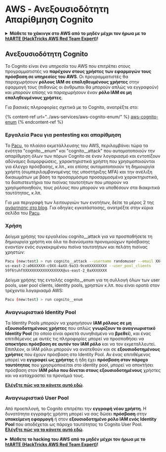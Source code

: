 # AWS - Ανεξουσιοδότητη Απαρίθμηση Cognito

<details>

<summary><strong>Μάθετε το χάκινγκ στο AWS από το μηδέν μέχρι τον ήρωα με το</strong> <a href="https://training.hacktricks.xyz/courses/arte"><strong>htARTE (HackTricks AWS Red Team Expert)</strong></a><strong>!</strong></summary>

Άλλοι τρόποι για να υποστηρίξετε το HackTricks:

* Εάν θέλετε να δείτε την **εταιρεία σας να διαφημίζεται στο HackTricks** ή να **κατεβάσετε το HackTricks σε μορφή PDF** ελέγξτε τα [**ΣΧΕΔΙΑ ΣΥΝΔΡΟΜΗΣ**](https://github.com/sponsors/carlospolop)!
* Αποκτήστε το [**επίσημο PEASS & HackTricks swag**](https://peass.creator-spring.com)
* Ανακαλύψτε [**την Οικογένεια PEASS**](https://opensea.io/collection/the-peass-family), τη συλλογή μας από αποκλειστικά [**NFTs**](https://opensea.io/collection/the-peass-family)
* **Εγγραφείτε στη** 💬 [**ομάδα Discord**](https://discord.gg/hRep4RUj7f) ή στη [**ομάδα telegram**](https://t.me/peass) ή **ακολουθήστε** μας στο **Twitter** 🐦 [**@hacktricks_live**](https://twitter.com/hacktricks_live)**.**
* **Μοιραστείτε τα χάκινγκ κόλπα σας υποβάλλοντας PRs στα** [**HackTricks**](https://github.com/carlospolop/hacktricks) και [**HackTricks Cloud**](https://github.com/carlospolop/hacktricks-cloud) αποθετήρια του github.

</details>

## Ανεξουσιοδότητη Cognito

Το Cognito είναι ένα υπηρεσία του AWS που επιτρέπει στους προγραμματιστές να **παρέχουν στους χρήστες των εφαρμογών τους πρόσβαση σε υπηρεσίες του AWS**. Οι προγραμματιστές θα παραχωρήσουν **ρόλους IAM σε επαληθευμένους χρήστες** στην εφαρμογή τους (πιθανώς οι άνθρωποι θα μπορούν απλώς να εγγραφούν) και μπορούν επίσης να παραχωρήσουν έναν **ρόλο IAM σε μη επαληθευμένους χρήστες**.

Για βασικές πληροφορίες σχετικά με το Cognito, ανατρέξτε στο:

{% content-ref url="../aws-services/aws-cognito-enum/" %}
[aws-cognito-enum](../aws-services/aws-cognito-enum/)
{% endcontent-ref %}

### Εργαλεία Pacu για pentesting και απαρίθμηση

Το [Pacu](https://github.com/RhinoSecurityLabs/pacu), το πλαίσιο εκμετάλλευσης του AWS, περιλαμβάνει τώρα τα ενότητα "cognito__enum" και "cognito__attack" που αυτοματοποιούν την απαρίθμηση όλων των πόρων Cognito σε έναν λογαριασμό και εντοπίζουν αδύναμες διαμορφώσεις, χαρακτηριστικά χρήστη που χρησιμοποιούνται για έλεγχο πρόσβασης, κ.λπ., και επίσης αυτοματοποιούν τη δημιουργία χρήστη (συμπεριλαμβανομένης της υποστήριξης MFA) και την ανέλιξη δικαιωμάτων με βάση τα προσαρμόσιμα προσαρμοσμένα χαρακτηριστικά, τα διαπιστευτήρια του πισίνας ταυτοτήτων που μπορούν να χρησιμοποιηθούν, τους ρόλους που μπορούν να υποθέσουν στα διακριτικά ταυτότητας, κ.λπ.

Για μια περιγραφή των λειτουργιών των ενοτήτων, δείτε το μέρος 2 της [ανάρτησης στο blog](https://rhinosecuritylabs.com/aws/attacking-aws-cognito-with-pacu-p2). Για οδηγίες εγκατάστασης, ανατρέξτε στην κύρια σελίδα του [Pacu](https://github.com/RhinoSecurityLabs/pacu).

### Χρήση

Δείγμα χρήσης του εργαλείου cognito__attack για να προσπαθήσετε τη δημιουργία χρήστη και όλα τα διανύσματα προνομιούχων πρόσβασης εναντίον ενός συγκεκριμένου πισίνα ταυτοτήτων και πελάτη πισίνας χρηστών:
```bash
Pacu (new:test) > run cognito__attack --username randomuser --email XX+sdfs2@gmail.com --identity_pools
us-east-2:a06XXXXX-c9XX-4aXX-9a33-9ceXXXXXXXXX --user_pool_clients
59f6tuhfXXXXXXXXXXXXXXXXXX@us-east-2_0aXXXXXXX
```
Δείγμα χρήσης της εντολής cognito__enum για τη συλλογή όλων των user pools, user pool clients, identity pools, χρηστών κ.λπ. που είναι ορατά στον τρέχοντα λογαριασμό AWS:
```bash
Pacu (new:test) > run cognito__enum
```
### Αναγνωριστικό Identity Pool

Τα Identity Pools μπορούν να χορηγήσουν **IAM ρόλους σε μη εξουσιοδοτημένους χρήστες** που απλώς **γνωρίζουν το αναγνωριστικό Identity Pool** (το οποίο είναι αρκετά συνηθισμένο να **βρεθεί**), και ένας επιτιθέμενος με αυτές τις πληροφορίες μπορεί να προσπαθήσει να **αποκτήσει πρόσβαση σε αυτόν τον IAM ρόλο** και να τον εκμεταλλευτεί.\
Επιπλέον, οι IAM ρόλοι μπορούν να ανατεθούν και σε **εξουσιοδοτημένους χρήστες** που έχουν πρόσβαση στο Identity Pool. Αν ένας επιτιθέμενος μπορεί να **εγγραφεί ως χρήστης** ή ήδη έχει **πρόσβαση στον πάροχο ταυτότητας** που χρησιμοποιείται στο identity pool, μπορεί να αποκτήσει πρόσβαση στον **IAM ρόλο που δίνεται στους εξουσιοδοτημένους** χρήστες και να καταχραστεί τα προνόμιά τους.

[**Ελέγξτε πώς να το κάνετε αυτό εδώ**](../aws-services/aws-cognito-enum/cognito-identity-pools.md).

### Αναγνωριστικό User Pool

Από προεπιλογή, το Cognito επιτρέπει την **εγγραφή νέου χρήστη**. Η δυνατότητα εγγραφής χρήστη μπορεί να σας δώσει **πρόσβαση** στην **υποκείμενη εφαρμογή** ή στον **εξουσιοδοτημένο ρόλο IAM ενός Identity Pool** που αποδέχεται ως πάροχο ταυτότητας το Cognito User Pool. [**Ελέγξτε πώς να το κάνετε αυτό εδώ**](../aws-services/aws-cognito-enum/cognito-user-pools.md#registration).

<details>

<summary><strong>Μάθετε το hacking του AWS από το μηδέν μέχρι τον ήρωα με το</strong> <a href="https://training.hacktricks.xyz/courses/arte"><strong>htARTE (HackTricks AWS Red Team Expert)</strong></a><strong>!</strong></summary>

Άλλοι τρόποι υποστήριξης του HackTricks:

* Αν θέλετε να δείτε την **εταιρεία σας να διαφημίζεται στο HackTricks** ή να **κατεβάσετε το HackTricks σε μορφή PDF** ελέγξτε τα [**ΣΧΕΔΙΑ ΣΥΝΔΡΟΜΗΣ**](https://github.com/sponsors/carlospolop)!
* Αποκτήστε το [**επίσημο PEASS & HackTricks swag**](https://peass.creator-spring.com)
* Ανακαλύψτε [**την Οικογένεια PEASS**](https://opensea.io/collection/the-peass-family), τη συλλογή μας από αποκλειστικά [**NFTs**](https://opensea.io/collection/the-peass-family)
* **Εγγραφείτε στη** 💬 [**ομάδα Discord**](https://discord.gg/hRep4RUj7f) ή στη [**ομάδα telegram**](https://t.me/peass) ή **ακολουθήστε** μας στο **Twitter** 🐦 [**@hacktricks_live**](https://twitter.com/hacktricks_live)**.**
* **Μοιραστείτε τα κόλπα σας στο hacking υποβάλλοντας PRs** στα αποθετήρια [**HackTricks**](https://github.com/carlospolop/hacktricks) και [**HackTricks Cloud**](https://github.com/carlospolop/hacktricks-cloud) στο github.

</details>
